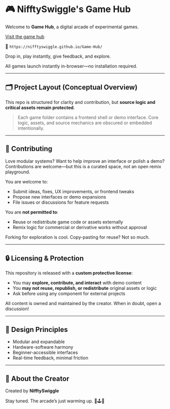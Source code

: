 # 🎮 NifftySwiggle's Game Hub

Welcome to **Game Hub**, a digital arcade of experimental games.

[Visit the game hub](https://nifftyswiggle.github.io/Game-Hub/) 

🔗 `https://nifftyswiggle.github.io/Game-Hub/` 

Drop in, play instantly, give feedback, and explore.

All games launch instantly in-browser—no installation required.

---

## 🗂 Project Layout (Conceptual Overview)

This repo is structured for clarity and contribution, but **source logic and critical assets remain protected**.


> Each game folder contains a frontend shell or demo interface. Core logic, assets, and source mechanics are obscured or embedded intentionally.

---

## 🤝 Contributing

Love modular systems? Want to help improve an interface or polish a demo? Contributions are welcome—but this is a curated space, not an open remix playground.

You are welcome to:
- Submit ideas, fixes, UX improvements, or frontend tweaks
- Propose new interfaces or demo expansions
- File issues or discussions for feature requests

You are **not permitted to**:
- Reuse or redistribute game code or assets externally
- Remix logic for commercial or derivative works without approval

Forking for exploration is cool. Copy-pasting for reuse? Not so much.

---

## 🔒 Licensing & Protection

This repository is released with a **custom protective license**:
- You may **explore, contribute, and interact** with demo content
- You **may not reuse, republish, or redistribute** original assets or logic
- Ask before using any component for external projects

All content is owned and maintained by the creator. When in doubt, open a discussion!

---

## 🎨 Design Principles

- Modular and expandable  
- Hardware-software harmony  
- Beginner-accessible interfaces  
- Real-time feedback, minimal friction

---

## 🧠 About the Creator

Created by **NifftySwiggle**

Stay tuned. The arcade’s just warming up. 🔧🕹️🧪

